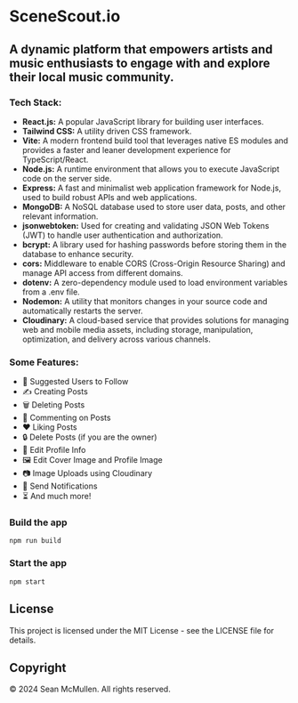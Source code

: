 # SceneScout.io

## A dynamic platform that empowers artists and music enthusiasts to engage with and explore their local music community.


<!-- ![Demo App](https://i.ibb.co/f8y9vGS/Group-82.png) -->

### Tech Stack:

-   **React.js:** A popular JavaScript library for building user interfaces.
-   **Tailwind CSS:** A utility driven CSS framework.
-   **Vite:** A modern frontend build tool that leverages native ES modules and provides a faster and leaner development experience for TypeScript/React.
-   **Node.js:** A runtime environment that allows you to execute JavaScript code on the server side.
-   **Express:** A fast and minimalist web application framework for Node.js, used to build robust APIs and web applications.
-   **MongoDB:** A NoSQL database used to store user data, posts, and other relevant information.
-   **jsonwebtoken:** Used for creating and validating JSON Web Tokens (JWT) to handle user authentication and authorization.
-   **bcrypt:** A library used for hashing passwords before storing them in the database to enhance security.
-   **cors:** Middleware to enable CORS (Cross-Origin Resource Sharing) and manage API access from different domains.
-   **dotenv:** A zero-dependency module used to load environment variables from a .env file.
-   **Nodemon:** A utility that monitors changes in your source code and automatically restarts the server.
-   **Cloudinary:** A cloud-based service that provides solutions for managing web and mobile media assets, including storage, manipulation, optimization, and delivery across various channels.

### Some Features:

-   👥 Suggested Users to Follow
-   ✍️ Creating Posts
-   🗑️ Deleting Posts
-   💬 Commenting on Posts
-   ❤️ Liking Posts
-   🔒 Delete Posts (if you are the owner)
-   📝 Edit Profile Info
-   🖼️ Edit Cover Image and Profile Image
-   📷 Image Uploads using Cloudinary
-   🔔 Send Notifications
-   ⏳ And much more!


### Build the app

```shell
npm run build
```

### Start the app

```shell
npm start
```

## License

This project is licensed under the MIT License - see the LICENSE file for details.

## Copyright

© 2024 Sean McMullen. All rights reserved.
